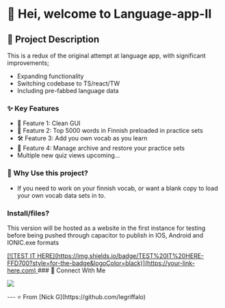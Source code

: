 # 👋 Hei, welcome to Language-app-II

## 📝 Project Description
This is a redux of the original attempt at language app, with significant improvements;

- Expanding functionality
- Switching codebase to TS/react/TW
- Including pre-fabbed language data 

### ✨ Key Features
- 🎯 Feature 1: Clean GUI
- 🔄 Feature 2: Top 5000 words in Finnish preloaded in practice sets
- 🛠️ Feature 3: Add you own vocab as you learn
- 🎯 Feature 4: Manage archive and restore your practice sets
-  Multiple new quiz views upcoming...

### 🎯 Why Use this project?
- If you need to work on your finnish vocab, or want a blank copy to load your own vocab data sets in to.

### Install/files?
This version will be hosted as a website in the first instance for testing before being pushed through capacitor to publish in IOS, Android and IONIC.exe formats
 
<a href = "https://github.com/legriffalo/VocabApp/releases/tag/v_0_0_1">   
[![TEST IT HERE](https://img.shields.io/badge/TEST%20IT%20HERE-FFD700?style=for-the-badge&logoColor=black)](https://your-link-here.com)
 </a>
### 🤝 Connect With Me
<p align="left">
<a href="https://www.linkedin.com/in/nick-griffiths-7b139198/">
  <img src="https://img.shields.io/badge/LinkedIn-0077B5?style=for-the-badge&logo=linkedin&logoColor=white"/>
</a>

</p>
---
⭐️ From [Nick G](https://github.com/legriffalo)
